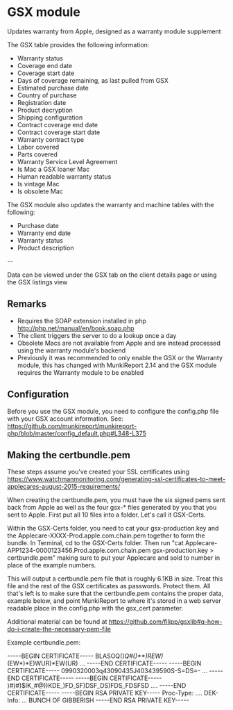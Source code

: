 GSX module
==============

Updates warranty from Apple, designed as a warranty module supplement 

The GSX table provides the following information:

- Warranty status
- Coverage end date
- Coverage start date
- Days of coverage remaining, as last pulled from GSX
- Estimated purchase date
- Country of purchase
- Registration date
- Product decryption
- Shipping configuration
- Contract coverage end date
- Contract coverage start date
- Warranty contract type
- Labor covered
- Parts covered
- Warranty Service Level Agreement
- Is Mac a GSX loaner Mac
- Human readable warranty status
- Is vintage Mac
- Is obsolete Mac

The GSX module also updates the warranty and machine tables with the following:

- Purchase date
- Warranty end date
- Warranty status
- Product description

-- 

Data can be viewed under the GSX tab on the client details page or using the GSX listings view

Remarks
---

* Requires the SOAP extension installed in php http://php.net/manual/en/book.soap.php
* The client triggers the server to do a lookup once a day
* Obsolete Macs are not available from Apple and are instead processed using the warranty module's backend
* Previously it was recommended to only enable the GSX or the Warranty module, this has changed with MunkiReport 2.14 and the GSX module requires the Warranty module to be enabled

Configuration
---

Before you use the GSX module, you need to configure the config.php file with your GSX account information.
See: https://github.com/munkireport/munkireport-php/blob/master/config_default.php#L348-L375

Making the certbundle.pem
---

These steps assume you've created your SSL certificates using https://www.watchmanmonitoring.com/generating-ssl-certificates-to-meet-applecares-august-2015-requirements/

When creating the certbundle.pem, you must have the six signed pems sent back from Apple as well as the four gsx-* files generated by you that you sent to Apple. First put all 10 files into a folder. Let's call it GSX-Certs. 

Within the GSX-Certs folder, you need to cat your gsx-production.key and the Applecare-XXXX-Prod.apple.com.chain.pem together to form the bundle. In Terminal, cd to the GSX-Certs folder. Then run "cat Applecare-APP1234-0000123456.Prod.apple.com.chain.pem gsx-production.key > certbundle.pem" making sure to put your Applecare and sold to number in place of the example numbers. 

This will output a certbundle.pem file that is roughly 6.1KB in size. Treat this file and the rest of the GSX certificates as passwords. Protect them. All that's left is to make sure that the certbundle.pem contains the proper data, example below, and point MunkiReport to where it's stored in a web server readable place in the config.php with the gsx_cert parameter.

Additional material can be found at https://github.com/filipp/gsxlib#q-how-do-i-create-the-necessary-pem-file

Example certbundle.pem:

-----BEGIN CERTIFICATE-----
BLASOQ()*Q#()**)REW)*(EW*)*E)WUR)*EW(UR)
...
-----END CERTIFICATE-----
-----BEGIN CERTIFICATE-----
0990320003q43090435J403439590S-S=DS=-
...
-----END CERTIFICATE-----
-----BEGIN CERTIFICATE-----
)_#_)#)$IK_#@))KDE_)FD_SF)DSF_DS)FDS_FDSFSD
....
-----END CERTIFICATE-----
-----BEGIN RSA PRIVATE KEY-----
Proc-Type: ....
DEK-Info: ...
BUNCH OF GIBBERISH
-----END RSA PRIVATE KEY-----
